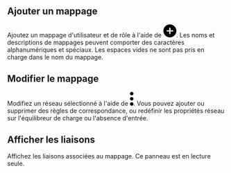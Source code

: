 Ajouter un mappage
------------------

Ajoutez un mappage d'utilisateur et de rôle à l'aide de ![Plus icon to add item](Images/ebt1659745488877.svg). Les noms et descriptions de mappages peuvent comporter des caractères alphanumériques et spéciaux. Les espaces vides ne sont pas pris en charge dans le nom du mappage.

Modifier le mappage
-------------------

Modifiez un réseau sélectionné à l'aide de ![Kabob menu icon](Images/zsz1597101912145.svg). Vous pouvez ajouter ou supprimer des règles de correspondance, ou redéfinir les propriétés réseau sur l'équilibreur de charge ou l'absence d'entrée.

Afficher les liaisons
---------------------

Affichez les liaisons associées au mappage. Ce panneau est en lecture seule.
